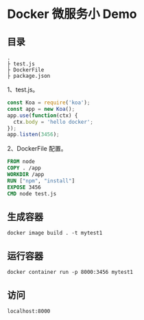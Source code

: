# Docker 微服务小 Demo

## 目录

```dir
.
├ test.js
├ DockerFile
├ package.json
```

1、test.js。

```js
const Koa = require('koa');
const app = new Koa();
app.use(function(ctx) {
  ctx.body = 'hello docker';
});
app.listen(3456);
```

2、DockerFile 配置。

```dockerfile
FROM node
COPY . /app
WORKDIR /app
RUN ["npm", "install"]
EXPOSE 3456
CMD node test.js
```

## 生成容器

```shell
docker image build . -t mytest1
```

## 运行容器

```shell
docker container run -p 8000:3456 mytest1
```

## 访问

```shell
localhost:8000
```
